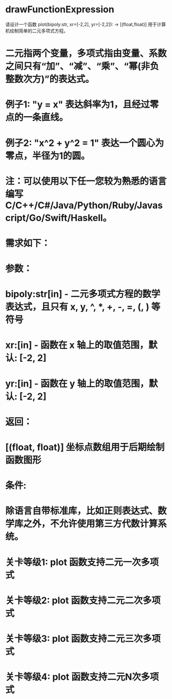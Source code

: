# drawFunctionExpression

请设计一个函数 plot(bipoly:str, xr=[-2,2], yr=[-2,2]): -> [(float,float)] 用于计算机绘制简单的二元多项式方程。

# 二元指两个变量，多项式指由变量、系数之间只有“加”、“减”、“乘”、“幂(非负整数次方)”的表达式。

#  例子1: "y = x" 表达斜率为1，且经过零点的一条直线。
#  例子2: "x^2 + y^2 = 1" 表达一个圆心为零点，半径为1的圆。

# 注：可以使用以下任一您较为熟悉的语言编写 C/C++/C#/Java/Python/Ruby/Javascript/Go/Swift/Haskell。

#   需求如下：

#   参数：
#   bipoly:str[in] - 二元多项式方程的数学表达式，且只有 x, y, ^, *, +, -, =, (, ) 等符号
#   xr:[in]        - 函数在 x 轴上的取值范围，默认: [-2, 2]
#   yr:[in]        - 函数在 y 轴上的取值范围，默认: [-2, 2]

#   返回：
#   [(float, float)] 坐标点数组用于后期绘制函数图形

#   条件: 
#   除语言自带标准库，比如正则表达式、数学库之外，不允许使用第三方代数计算系统。

# 关卡等级1: plot 函数支持二元一次多项式
# 关卡等级2: plot 函数支持二元二次多项式
# 关卡等级3: plot 函数支持二元三次多项式
# 关卡等级4: plot 函数支持二元N次多项式
